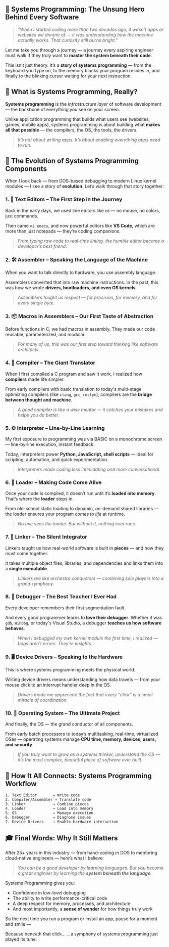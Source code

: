 ## 🔧 **Systems Programming: The Unsung Hero Behind Every Software**

> *“When I started coding more than two decades ago, it wasn’t apps or websites we dreamt of — it was understanding how the machine actually works. That curiosity still burns bright.”*

Let me take you through a journey — a journey every aspiring engineer must walk if they truly want to **master the system beneath their code**.

This isn’t just theory. It’s a **story of systems programming** — from the keyboard you type on, to the memory blocks your program resides in, and finally to the blinking cursor waiting for your next instruction.



## 📘 **What is Systems Programming, Really?**

**Systems programming** is the *infrastructure layer* of software development — the backbone of everything you see on your screen.

Unlike application programming that builds what users see (websites, games, mobile apps), systems programming is about building what **makes all that possible** — the compilers, the OS, the tools, the drivers.

> *It’s not about writing apps. It’s about enabling everything apps need to run.*

## 🧬 **The Evolution of Systems Programming Components**

When I look back — from DOS-based debugging to modern Linux kernel modules — I see a story of **evolution**. Let’s walk through that story together:

### 1. 📝 **Text Editors – The First Step in the Journey**

Back in the early days, we used line editors like `ed` — no mouse, no colors, just commands.

Then came `vi`, `emacs`, and now powerful editors like **VS Code**, which are more than just notepads — they’re coding companions.

> *From typing raw code to real-time linting, the humble editor became a developer’s best friend.*

### 2. 🛠️ **Assembler – Speaking the Language of the Machine**

When you want to talk directly to hardware, you use assembly language.

Assemblers converted that into raw machine instructions. In the past, this was how we wrote **drivers, bootloaders, and even OS kernels**.

> *Assemblers taught us respect — for precision, for memory, and for every single byte.*

### 3. 📦 **Macros in Assemblers – Our First Taste of Abstraction**

Before functions in C, we had macros in assembly. They made our code reusable, parameterized, and modular.

> *For many of us, this was our first step toward thinking like software architects.*

### 4. 🧠 **Compiler – The Giant Translator**

When I first compiled a C program and saw it work, I realized how **compilers** made life simpler.

From early compilers with basic translation to today's multi-stage optimizing compilers (like `clang`, `gcc`, `roslyn`), compilers are the **bridge between thought and machine**.

> *A good compiler is like a wise mentor — it catches your mistakes and helps you do better.*

### 5. ⚙️ **Interpreter – Line-by-Line Learning**

My first exposure to programming was via BASIC on a monochrome screen — line-by-line execution, instant feedback.

Today, interpreters power **Python, JavaScript, shell scripts** — ideal for scripting, automation, and quick experimentation.

> *Interpreters made coding less intimidating and more conversational.*

### 6. 🧷 **Loader – Making Code Come Alive**

Once your code is compiled, it doesn’t run until it’s **loaded into memory**. That’s where the **loader** steps in.

From old-school static loading to dynamic, on-demand shared libraries — the loader ensures your program *comes to life* at runtime.

> *No one sees the loader. But without it, nothing ever runs.*

### 7. 🔗 **Linker – The Silent Integrator**

Linkers taught us how real-world software is built in **pieces** — and how they must come together.

It takes multiple object files, libraries, and dependencies and links them into a **single executable**.

> *Linkers are like orchestra conductors — combining solo players into a grand symphony.*

### 8. 🐞 **Debugger – The Best Teacher I Ever Had**

Every developer remembers their first segmentation fault.

And every good programmer learns to **love their debugger**. Whether it was `gdb`, `WinDbg`, or today's Visual Studio, a debugger **teaches us how software behaves**.

> *When I debugged my own kernel module the first time, I realized — bugs aren’t errors. They’re insights.*

### 9. 🖥️ **Device Drivers – Speaking to the Hardware**

This is where systems programming meets the physical world.

Writing device drivers means understanding how data travels — from your mouse click to an interrupt handler deep in the OS.

> *Drivers made me appreciate the fact that every “click” is a small miracle of coordination.*

 

### 10. 🧩 **Operating System – The Ultimate Project**

And finally, the OS — the grand conductor of all components.

From early batch processors to today’s multitasking, real-time, virtualized OSes — operating systems manage **CPU time, memory, devices, users, and security**.

> *If you truly want to grow as a systems thinker, understand the OS — it’s the most complex, beautiful piece of software ever built.*

 

## 🔁 **How It All Connects: Systems Programming Workflow**

```text
1. Text Editor       → Write code
2. Compiler/Assembler → Translate code
3. Linker            → Combine pieces
4. Loader            → Load into memory
5. OS                → Manage execution
6. Debugger          → Diagnose issues
7. Device Drivers    → Enable hardware interaction
```

 

## 🎓 **Final Words: Why It Still Matters**

After 25+ years in this industry — from hand-coding in DOS to mentoring cloud-native engineers — here’s what I believe:

> *You can be a good developer by learning languages.
> But you become a great engineer by learning the **system beneath the language**.*

Systems Programming gives you:

* Confidence in low-level debugging
* The ability to write performance-critical code
* A deep respect for memory, processes, and architecture
* And most importantly, a **sense of wonder** for how things truly work

 

So the next time you run a program or install an app, pause for a moment and smile —

Because beneath that click…
…a symphony of systems programming just played its tune.

 
